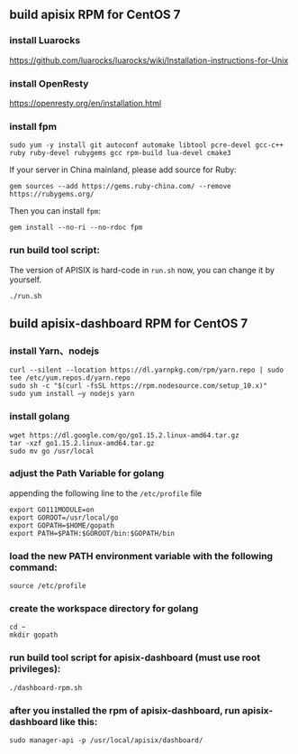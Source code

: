
## build apisix RPM for CentOS 7

### install Luarocks
https://github.com/luarocks/luarocks/wiki/Installation-instructions-for-Unix

### install OpenResty
https://openresty.org/en/installation.html

### install fpm
```
sudo yum -y install git autoconf automake libtool pcre-devel gcc-c++ ruby ruby-devel rubygems gcc rpm-build lua-devel cmake3
```

If your server in China mainland, please add source for Ruby:
```
gem sources --add https://gems.ruby-china.com/ --remove https://rubygems.org/
```

Then you can install `fpm`:
```
gem install --no-ri --no-rdoc fpm
```

### run build tool script:
The version of APISIX is hard-code in `run.sh` now, you can change it by yourself.

```
./run.sh
```


## build apisix-dashboard RPM for CentOS 7

### install Yarn、nodejs
```
curl --silent --location https://dl.yarnpkg.com/rpm/yarn.repo | sudo tee /etc/yum.repos.d/yarn.repo
sudo sh -c "$(curl -fsSL https://rpm.nodesource.com/setup_10.x)"
sudo yum install –y nodejs yarn
```

### install golang
```
wget https://dl.google.com/go/go1.15.2.linux-amd64.tar.gz 
tar -xzf go1.15.2.linux-amd64.tar.gz
sudo mv go /usr/local
```

### adjust the Path Variable for golang
appending the following line to the `/etc/profile` file
```
export GO111MODULE=on
export GOROOT=/usr/local/go 
export GOPATH=$HOME/gopath
export PATH=$PATH:$GOROOT/bin:$GOPATH/bin
```

### load the new PATH environment variable with the following command:
```
source /etc/profile
```

### create the workspace directory for golang
```
cd ~
mkdir gopath
```

### run build tool script for apisix-dashboard (must use root privileges):
```
./dashboard-rpm.sh
```

### after you installed the rpm of apisix-dashboard, run apisix-dashboard like this:
```
sudo manager-api -p /usr/local/apisix/dashboard/
```
